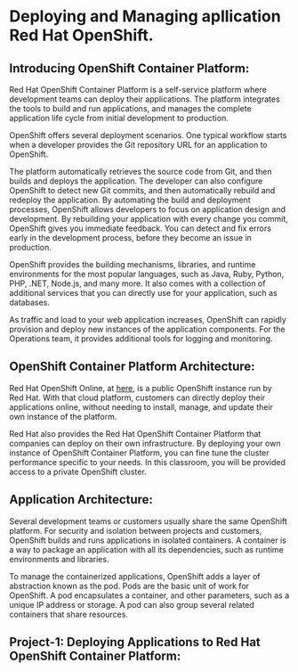 # Deploying and Managing apllication Red Hat OpenShift.

## Introducing OpenShift Container Platform:

Red Hat OpenShift Container Platform is a self-service platform where development teams can deploy their applications. The platform integrates the tools to build and run applications, and manages the complete application life cycle from initial development to production.

OpenShift offers several deployment scenarios. One typical workflow starts when a developer provides the Git repository URL for an application to OpenShift.

The platform automatically retrieves the source code from Git, and then builds and deploys the application. The developer can also configure OpenShift to detect new Git commits, and then automatically rebuild and redeploy the application.
By automating the build and deployment processes, OpenShift allows developers to focus on application design and development. By rebuilding your application with every change you commit, OpenShift gives you immediate feedback. You can detect and fix errors early in the development process, before they become an issue in production.

OpenShift provides the building mechanisms, libraries, and runtime environments for the most popular languages, such as Java, Ruby, Python, PHP, .NET, Node.js, and many more. It also comes with a collection of additional services that you can directly use for your application, such as databases.

As traffic and load to your web application increases, OpenShift can rapidly provision and deploy new instances of the application components. For the Operations team, it provides additional tools for logging and monitoring.

## OpenShift Container Platform Architecture:
Red Hat OpenShift Online, at [here](https://www.openshift.com/), is a public OpenShift instance run by Red Hat. With that cloud platform, customers can directly deploy their applications online, without needing to install, manage, and update their own instance of the platform.

Red Hat also provides the Red Hat OpenShift Container Platform that companies can deploy on their own infrastructure. By deploying your own instance of OpenShift Container Platform, you can fine tune the cluster performance specific to your needs. In this classroom, you will be provided access to a private OpenShift cluster.

## Application Architecture:
Several development teams or customers usually share the same OpenShift platform. For security and isolation between projects and customers, OpenShift builds and runs applications in isolated containers. A container is a way to package an application with all its dependencies, such as runtime environments and libraries.


To manage the containerized applications, OpenShift adds a layer of abstraction known as the pod. Pods are the basic unit of work for OpenShift. A pod encapsulates a container, and other parameters, such as a unique IP address or storage. A pod can also group several related containers that share resources.

## Project-1: Deploying Applications to Red Hat OpenShift Container Platform:




